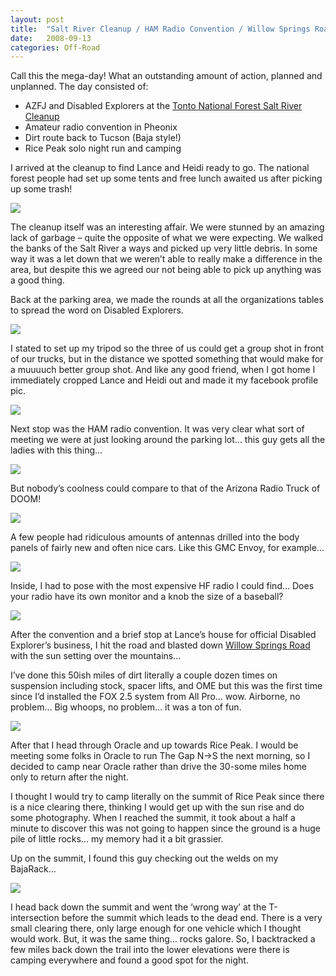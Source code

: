```yaml
---
layout: post
title:  "Salt River Cleanup / HAM Radio Convention / Willow Springs Road / Rice Peak!!!!"
date:   2008-09-13
categories: Off-Road
---
```


Call this the mega-day! What an outstanding amount of action, planned and unplanned. The day consisted of:

- AZFJ and Disabled Explorers at the [Tonto National Forest Salt River Cleanup](http://azfj.org/index.php?name=Forums&file=viewtopic&t=1058&start=0)
- Amateur radio convention in Pheonix
- Dirt route back to Tucson (Baja style!)
- Rice Peak solo night run and camping

I arrived at the cleanup to find Lance and Heidi ready to go. The national forest people had set up some tents and free lunch awaited us after picking up some trash!

![](/assets/img/2008-09-13-mega-day/DSC_2019.jpg)

The cleanup itself was an interesting affair. We were stunned by an amazing lack of garbage – quite the opposite of what we were expecting. We walked the banks of the Salt River a ways and picked up very little debris. In some way it was a let down that we weren’t able to really make a difference in the area, but despite this we agreed our not being able to pick up anything was a good thing.

Back at the parking area, we made the rounds at all the organizations tables to spread the word on Disabled Explorers.

![](/assets/img/2008-09-13-mega-day/DSC_2024.jpg)

I stated to set up my tripod so the three of us could get a group shot in front of our trucks, but in the distance we spotted something that would make for a muuuuch better group shot. And like any good friend, when I got home I immediately cropped Lance and Heidi out and made it my facebook profile pic.

![](/assets/img/2008-09-13-mega-day/DSC_2030.jpg)

Next stop was the HAM radio convention. It was very clear what sort of meeting we were at just looking around the parking lot… this guy gets all the ladies with this thing…

![](/assets/img/2008-09-13-mega-day/DSC_2031.jpg)

But nobody’s coolness could compare to that of the Arizona Radio Truck of DOOM!

![](/assets/img/2008-09-13-mega-day/DSC_2033.jpg)

A few people had ridiculous amounts of antennas drilled into the body panels of fairly new and often nice cars. Like this GMC Envoy, for example…

![](/assets/img/2008-09-13-mega-day/DSC_2040.jpg)

Inside, I had to pose with the most expensive HF radio I could find… Does your radio have its own monitor and a knob the size of a baseball?

![](/assets/img/2008-09-13-mega-day/DSC_2037.jpg)

After the convention and a brief stop at Lance’s house for official Disabled Explorer’s business, I hit the road and blasted down [Willow Springs Road](http://azfj.org/index.php?name=Forums&file=viewtopic&t=276) with the sun setting over the mountains…

I’ve done this 50ish miles of dirt literally a couple dozen times on suspension including stock, spacer lifts, and OME but this was the first time since I’d installed the FOX 2.5 system from All Pro… wow. Airborne, no problem… Big whoops, no problem… it was a ton of fun.

![](/assets/img/2008-09-13-mega-day/DSC_2052.jpg)

After that I head through Oracle and up towards Rice Peak. I would be meeting some folks in Oracle to run The Gap N->S the next morning, so I decided to camp near Oracle rather than drive the 30-some miles home only to return after the night.

I thought I would try to camp literally on the summit of Rice Peak since there is a nice clearing there, thinking I would get up with the sun rise and do some photography. When I reached the summit, it took about a half a minute to discover this was not going to happen since the ground is a huge pile of little rocks… my memory had it a bit grassier.

Up on the summit, I found this guy checking out the welds on my BajaRack…

![](/assets/img/2008-09-13-mega-day/DSC_2065.jpg)

I head back down the summit and went the ‘wrong way’ at the T-intersection before the summit which leads to the dead end. There is a very small clearing there, only large enough for one vehicle which I thought would work. But, it was the same thing… rocks galore. So, I backtracked a few miles back down the trail into the lower elevations were there is camping everywhere and found a good spot for the night.